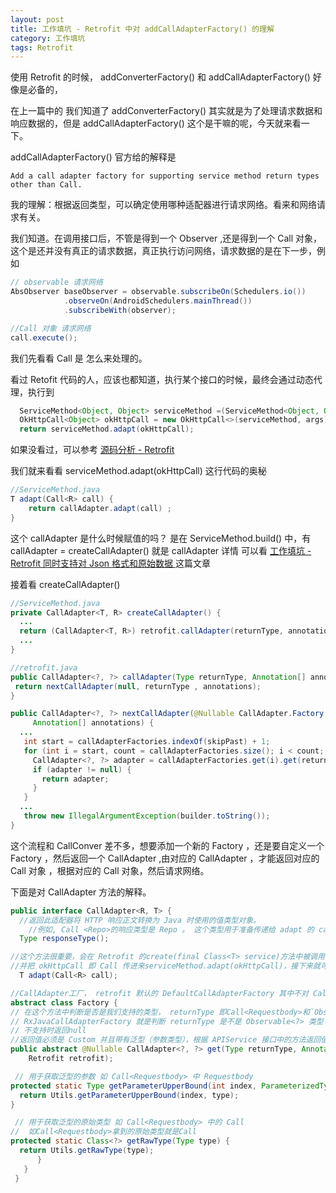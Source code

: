 ```yaml
---
layout: post
title: 工作填坑 - Retrofit 中对 addCallAdapterFactory() 的理解
category: 工作填坑
tags: Retrofit   
---
```

<!-- * content -->
<!-- {:toc} -->

使用 Retrofit 的时候， addConverterFactory() 和 addCallAdapterFactory() 好像是必备的，

在上一篇中的 我们知道了 addConverterFactory() 其实就是为了处理请求数据和响应数据的，但是 addCallAdapterFactory() 这个是干嘛的呢，今天就来看一下。

addCallAdapterFactory() 官方给的解释是

`Add a call adapter factory for supporting service method return types other than Call.`

我的理解：根据返回类型，可以确定使用哪种适配器进行请求网络。看来和网络请求有关。

我们知道。在调用接口后，不管是得到一个 Observer ,还是得到一个 Call 对象，这个是还并没有真正的请求数据，真正执行访问网络，请求数据的是在下一步，例如
```java
// observable 请求网络
AbsObserver baseObserver = observable.subscribeOn(Schedulers.io())
            .observeOn(AndroidSchedulers.mainThread())
            .subscribeWith(observer);

//Call 对象 请求网络
call.execute();
```

我们先看看 Call 是 怎么来处理的。


看过 Retofit 代码的人，应该也都知道，执行某个接口的时候，最终会通过动态代理，执行到
```java
  ServiceMethod<Object, Object> serviceMethod =(ServiceMethod<Object, Object>) loadServiceMethod(method);
  OkHttpCall<Object> okHttpCall = new OkHttpCall<>(serviceMethod, args);
  return serviceMethod.adapt(okHttpCall);
```
如果没看过，可以参考 [ 源码分析 - Retrofit ](../../../../2018/03/26/Retrofit-Source-Code-Analysis/)

我们就来看看 serviceMethod.adapt(okHttpCall) 这行代码的奥秘

```java
//ServiceMethod.java
T adapt(Call<R> call) {
    return callAdapter.adapt(call) ;
}
```
这个 callAdapter 是什么时候赋值的吗？ 是在 ServiceMethod.build() 中，有 callAdapter = createCallAdapter() 就是 callAdapter
详情 可以看 [ 工作填坑 - Retrofit 同时支持对 Json 格式和原始数据 ](../../../../2020/03/09/retrofit_json_rawdata/) 这篇文章

接着看  createCallAdapter()

```java
//ServiceMethod.java
private CallAdapter<T, R> createCallAdapter() {
  ...
  return (CallAdapter<T, R>) retrofit.callAdapter(returnType, annotations);
  ...
}

//retrofit.java
public CallAdapter<?, ?> callAdapter(Type returnType, Annotation[] annotations) {
 return nextCallAdapter(null, returnType , annotations);
}

public CallAdapter<?, ?> nextCallAdapter(@Nullable CallAdapter.Factory skipPast, Type returnType ,
     Annotation[] annotations) {
  ...
   int start = callAdapterFactories.indexOf(skipPast) + 1;
   for (int i = start, count = callAdapterFactories.size(); i < count; i++) {
     CallAdapter<?, ?> adapter = callAdapterFactories.get(i).get(returnType, annotations , this);
     if (adapter != null) {
       return adapter;
     }
   }
  ...
   throw new IllegalArgumentException(builder.toString());
}
```
这个流程和 CallConver 差不多，想要添加一个新的 Factory ，还是要自定义一个 Factory ，然后返回一个 CallAdapter ,由对应的 CallAdapter ，才能返回对应的 Call 对象 ，根据对应的 Call 对象，然后请求网络。

下面是对 CallAdapter 方法的解释。

```java
public interface CallAdapter<R, T> {
  //返回此适配器将 HTTP 响应正文转换为 Java 时使用的值类型对象。
	//例如, Call <Repo>的响应类型是 Repo 。 这个类型用于准备传递给 adapt 的 call 。
  Type responseType();

//这个方法很重要，会在 Retrofit 的create(final Class<T> service)方法中被调用，
//并把 okHttpCall 即 Call 传进来serviceMethod.adapt(okHttpCall)，接下来就可以对 Call 进行操作了
  T adapt(Call<R> call);

//CallAdapter工厂， retrofit 默认的 DefaultCallAdapterFactory 其中不对 Call 做处理，是直接返回 Call 。
abstract class Factory {
// 在这个方法中判断是否是我们支持的类型， returnType 即Call<Requestbody>和`Observable<Requestbody>`
// RxJavaCallAdapterFactory 就是判断 returnType 是不是 Observable<?> 类型
// 不支持时返回null
//返回值必须是 Custom 并且带有泛型（参数类型），根据 APIService 接口中的方法返回值，确定 returnType ，如： CustomCall<String> getCategories();，那确定 returnType 就是CustomCall<String>
public abstract @Nullable CallAdapter<?, ?> get(Type returnType, Annotation[] annotations,
    Retrofit retrofit);

 // 用于获取泛型的参数 如 Call<Requestbody> 中 Requestbody
protected static Type getParameterUpperBound(int index, ParameterizedType type) {
  return Utils.getParameterUpperBound(index, type);
}

 // 用于获取泛型的原始类型 如 Call<Requestbody> 中的 Call
//  如Call<Requestbody>拿到的原始类型就是Call
protected static Class<?> getRawType(Type type) {
  return Utils.getRawType(type);
      }
   }
 }
```
